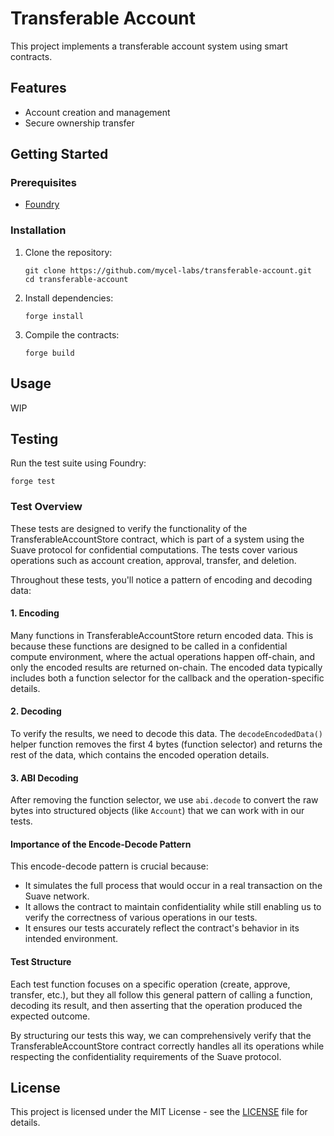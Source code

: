 # Transferable Account

This project implements a transferable account system using smart contracts.

## Features

- Account creation and management
- Secure ownership transfer

## Getting Started

### Prerequisites

- [Foundry](https://book.getfoundry.sh/getting-started/installation)

### Installation

1. Clone the repository:
   ```
   git clone https://github.com/mycel-labs/transferable-account.git
   cd transferable-account
   ```

2. Install dependencies:
   ```
   forge install
   ```

3. Compile the contracts:
   ```
   forge build
   ```

## Usage

WIP

## Testing

Run the test suite using Foundry:

```
forge test
```
### Test Overview

These tests are designed to verify the functionality of the TransferableAccountStore contract, which is part of a system using the Suave protocol for confidential computations. The tests cover various operations such as account creation, approval, transfer, and deletion.

Throughout these tests, you'll notice a pattern of encoding and decoding data:

#### 1. Encoding

Many functions in TransferableAccountStore return encoded data. This is because these functions are designed to be called in a confidential compute environment, where the actual operations happen off-chain, and only the encoded results are returned on-chain. The encoded data typically includes both a function selector for the callback and the operation-specific details.

#### 2. Decoding

To verify the results, we need to decode this data. The `decodeEncodedData()` helper function removes the first 4 bytes (function selector) and returns the rest of the data, which contains the encoded operation details.

#### 3. ABI Decoding

After removing the function selector, we use `abi.decode` to convert the raw bytes into structured objects (like `Account`) that we can work with in our tests.

#### Importance of the Encode-Decode Pattern

This encode-decode pattern is crucial because:
- It simulates the full process that would occur in a real transaction on the Suave network.
- It allows the contract to maintain confidentiality while still enabling us to verify the correctness of various operations in our tests.
- It ensures our tests accurately reflect the contract's behavior in its intended environment.

#### Test Structure

Each test function focuses on a specific operation (create, approve, transfer, etc.), but they all follow this general pattern of calling a function, decoding its result, and then asserting that the operation produced the expected outcome.

By structuring our tests this way, we can comprehensively verify that the TransferableAccountStore contract correctly handles all its operations while respecting the confidentiality requirements of the Suave protocol.

## License

This project is licensed under the MIT License - see the [LICENSE](LICENSE) file for details.
